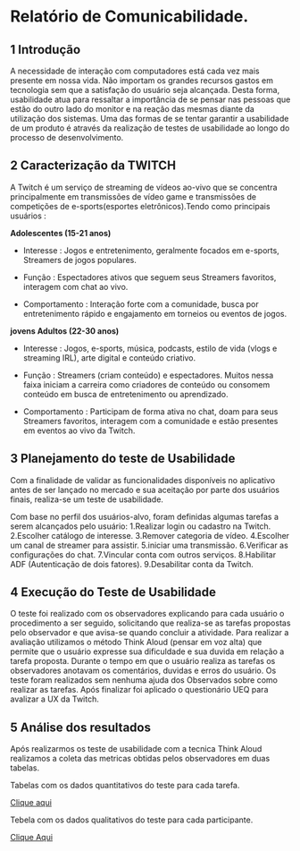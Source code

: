 # Relatório de Comunicabilidade.


## 1 Introdução 

A necessidade de interação com computadores está cada vez mais presente em nossa vida. Não importam os grandes recursos gastos em tecnologia sem que a satisfação do usuário seja alcançada. Desta forma, usabilidade atua para ressaltar a importância de se pensar nas pessoas que estão do outro lado do monitor e na reação das mesmas diante da utilização dos sistemas. Uma das formas de se tentar garantir a usabilidade de um produto é através da realização de testes de usabilidade ao longo do processo de desenvolvimento.


## 2 Caracterização da TWITCH

A Twitch é um serviço de streaming de vídeos ao-vivo que se concentra principalmente em transmissões de vídeo game e transmissões de competições de e-sports(esportes eletrônicos).Tendo como principais usuários :

**Adolescentes (15-21 anos)**

- Interesse : Jogos e entretenimento, geralmente focados em e-sports, Streamers de jogos populares.

- Função : Espectadores ativos que seguem seus Streamers favoritos, interagem com chat ao vivo.

- Comportamento : Interação forte com a comunidade, busca por entretenimento rápido e engajamento em torneios ou eventos de jogos.

**jovens Adultos (22-30 anos)**

- Interesse : Jogos, e-sports, música, podcasts, estilo de vida (vlogs e streaming IRL), arte digital e conteúdo criativo.

- Função : Streamers (criam conteúdo) e espectadores. Muitos nessa faixa iniciam a carreira como criadores de conteúdo ou consomem conteúdo em busca de entretenimento ou aprendizado.

- Comportamento : Participam de forma ativa no chat, doam para seus Streamers favoritos, interagem com a comunidade e estão presentes em eventos ao vivo da Twitch.


## 3 Planejamento do teste de Usabilidade

Com a finalidade de validar as funcionalidades disponíveis no aplicativo antes de ser
lançado no mercado e sua aceitação por parte dos usuários finais, realiza-se um teste de usabilidade. 

Com base no perfil dos usuários-alvo, foram definidas algumas tarefas a serem alcançados pelo usuário:
1.Realizar login ou cadastro na Twitch.
2.Escolher catálogo de interesse.
3.Remover categoria de vídeo.
4.Escolher um canal de streamer para assistir.
5.iniciar uma transmissão.
6.Verificar as configurações do chat.
7.Vincular conta com outros serviços.
8.Habilitar ADF (Autenticação de dois fatores).
9.Desabilitar conta da Twitch.

## 4 Execução do Teste de Usabilidade
	
O teste foi realizado com os observadores explicando para cada usuário o procedimento a ser seguido, solicitando que realiza-se as tarefas propostas pelo observador  e que avisa-se quando concluir a  atividade. Para realizar a avaliação utilizamos o método Think Aloud (pensar em voz alta) que permite que o usuário expresse sua dificuldade e sua duvida em relação a tarefa proposta. Durante o tempo em que o usuário realiza as tarefas os observadores anotavam os comentários, duvidas e erros do usuário. Os teste foram realizados sem nenhuma ajuda dos Observados sobre como realizar as tarefas. Após finalizar foi aplicado o questionário UEQ para avalizar a UX da Twitch. 
 
## 5 Análise dos resultados

Após realizarmos  os teste de usabilidade com a tecnica Think Aloud realizamos a coleta das metricas obtidas pelos observadores em duas tabelas.

Tabelas com os dados quantitativos do teste para cada tarefa.

[Clique aqui](https://github.com/Ghostdoce/IHC/blob/main/ihcw_ufam/teste_usabilidade/TabelaTesteParaCadaTarefa..md)

Tebela com os dados qualitativos do teste para cada participante.

[Clique Aqui](https://github.com/Ghostdoce/IHC/blob/main/ihcw_ufam/teste_usabilidade/TabelaTesteCadaParticipante.md)

